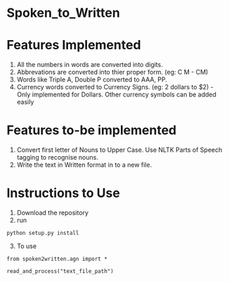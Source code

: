 # Spoken_to_Written

# Features Implemented

1. All the numbers in words are converted into digits.
2. Abbrevations are converted into thier proper form. (eg: C M - CM)
3. Words like Triple A, Double P converted to AAA, PP.
4. Currency words converted to Currency Signs. (eg: 2 dollars to $2) - Only implemented for Dollars. Other currency symbols can be added easily


# Features to-be implemented

1. Convert first letter of Nouns to Upper Case. Use NLTK Parts of Speech tagging to recognise nouns.
2. Write the text in Written format in to a new file.

# Instructions to Use

1. Download the repository
2. run
```
python setup.py install

```
3. To use
```
from spoken2written.agn import *

read_and_process("text_file_path")

```
